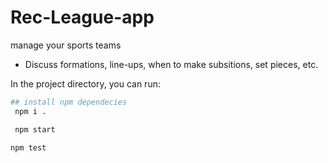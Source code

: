 # Rec-League-app
manage your sports teams

- Discuss formations, line-ups, when to make subsitions, set pieces, etc. 


In the project directory, you can run:

```bash
## install npm dependecies 
 npm i .

 npm start

npm test

```
